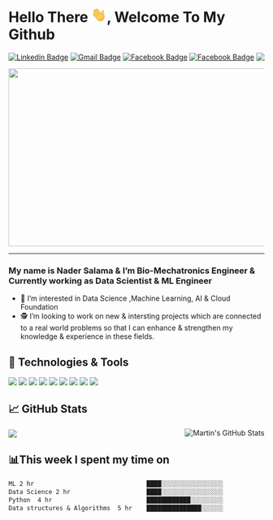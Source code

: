 # Hello There <img src="https://raw.githubusercontent.com/LuciferLuther/LuciferLuther/master/wave.gif" height = "30px" width="30px">, Welcome To My Github

[![Linkedin Badge](https://img.shields.io/badge/-NaderSalama-blue?style=flat&logo=Linkedin&logoColor=white&link=https://www.linkedin.com/in/nader-salama-lucifers/)](https://www.linkedin.com/in/nader-salama-lucifers/)
[![Gmail Badge](https://img.shields.io/badge/-NaderSalama-c14438?style=flat&logo=Gmail&logoColor=white&link=mailto:nadersalama666@gmail.com)](mailto:nadersalama666@gmail.com)
[![Facebook Badge](https://img.shields.io/badge/-NaderSalama-%231877F2.svg?&style=flat-square&logo=facebook&logoColor=white&link=https://www.facebook.com/nader.salama.77)](https://www.facebook.com/nader.salama.77)
[![Facebook Badge](https://img.shields.io/badge/-MyWebsite-%231877F2.svg?&style=flat-square&logoColor=white&link=https://developer-folio-iota.vercel.app/)](https://developer-folio-iota.vercel.app/) 
<img align="right" src="https://visitor-badge.laobi.icu/badge?page_id=LuciferLuther.LuciferLuther" />

<p align="center">
<img align = "center" width="800" height="350" src="https://i.pinimg.com/originals/06/a8/5b/06a85b703ccc50fcc2214bac56214f48.gif">
  
  ----
 <!---   
<p align="right"> 
 <!--- 
  Some images
  https://s35422.pcdn.co/wp-content/uploads/2017/10/4-Ways-to-Get-Wisdom.jpg
  https://images.squarespace-cdn.com/content/v1/5b3651f1da02bc4faec77390/1547820792598-PVSP6SVSNSPCZKWBNI4Q/truth+and+wisdom.jpg
  https://cdnb.artstation.com/p/assets/images/images/009/509/569/large/sahil-mathur-final.jpg?1519390374&dl=1

<img width="300" height="330" alt="" src="https://media0.giphy.com/media/3dhmyq6EKw2x7eFt4X/giphy.gif?cid=ecf05e473oq0l71x21644p7ctqjtwffuu63f40qlva08o3oh&rid=giphy.gif&ct=g"/>
  --->
  
### My name is Nader Salama & I’m Bio-Mechatronics Engineer & Currently working as Data Scientist & ML Engineer
- 👀 I’m interested in Data Science ,Machine Learning, AI & Cloud Foundation 
- 🕵️ I’m looking to work on new & intersting projects which are connected to a real world problems so that I can enhance & strengthen my knowledge & experience in these fields. 
  


  
## 🔧 Technologies & Tools
![](https://img.shields.io/badge/Code-Python-informational?style=flat&logo=python&logoColor=white&color=2bbc8a)
![](https://img.shields.io/badge/Code-Java-informational?style=flat&logo=Java&logoColor=white&color=2bbc8a)
![](https://img.shields.io/badge/Code-C++-informational?style=flat&logo=C&logoColor=white&color=2bbc8a)
![](https://img.shields.io/badge/Code-Pandas-informational?style=flat&logo=pandas&logoColor=white&color=2bbc8a)
![](https://img.shields.io/badge/Code-Numpy-informational?style=flat&logo=numpy&logoColor=white&color=2bbc8a)
![](https://img.shields.io/badge/Code-PostgreSQL-informational?style=flat&logo=PostgreSQL&logoColor=white&color=2bbc8a)
![](https://img.shields.io/badge/Code-CSS3-informational?style=flat&logo=CSS3&logoColor=white&color=2bbc8a)
![](https://img.shields.io/badge/Code-HTML5-informational?style=flat&logo=HTML5&logoColor=white&color=2bbc8a)
![](https://img.shields.io/badge/Code-Tableau-informational?style=flat&logo=Tableau&logoColor=white&color=2bbc8a)

  
## &#x1f4c8; GitHub Stats
  
<a href="https://github.com/LuciferLuther/LuciferLuther">
  <img align="center" src="https://github-readme-stats.vercel.app/api/top-langs/?username=LuciferLuther&hide=java,html,tex&title_color=ffffff&text_color=c9cacc&icon_color=2bbc8a&bg_color=1d1f21&langs_count=3" />
</a>
<a href="https://github.com/MartinHeinz/MartinHeinz">
  <img align="right" src="https://github-readme-stats.vercel.app/api?username=LuciferLuther&show_icons=true&line_height=27&count_private=true&title_color=ffffff&text_color=c9cacc&icon_color=2bbc8a&bg_color=1d1f21" alt="Martin's GitHub Stats" />
</a>
  
  
## 📊This week I spent my time on 
 
```text
ML 2 hr                               ████░░░░░░░░░░░░░░░░░   
Data Science 2 hr                     ████░░░░░░░░░░░░░░░░░      
Python  4 hr                          ████████████░░░░░░░░░    
Data structures & Algorithms  5 hr    ███████████████░░░░░░    
```

  
